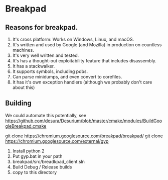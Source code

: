 # Breakpad

## Reasons for breakpad.
  
  1. It's cross platform: Works on Windows, Linux, and macOS.
  2. It's written and used by Google (and Mozilla) in production on countless machines.
  3. It's very well written and tested.
  4. It's has a thought-out exploitability feature that includes disassembly.
  5. It has a stackwalker.
  6. It supports symbols, including pdbs. 
  7. Can parse minidumps, and even convert to corefiles.
  8. It has it's own exception handlers (although we probably don't care about this)



## Building
We could automate this potentially, see
  https://github.com/desura/Desurium/blob/master/cmake/modules/BuildGoogleBreakpad.cmake

git clone https://chromium.googlesource.com/breakpad/breakpad/
git clone https://chromium.googlesource.com/external/gyp

  1. Install python 2
  2. Put gyp.bat in your path
  3. breakpad/src/breadkpad_client.sln
  4. Build Debug / Release builds
  5. copy to this directory


